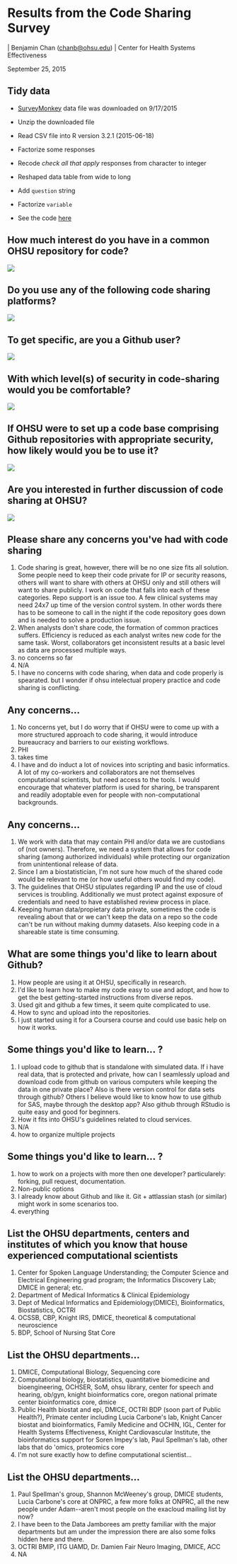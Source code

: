# Results from the Code Sharing Survey
| Benjamin Chan (chanb@ohsu.edu)
| Center for Health Systems Effectiveness
  
September 25, 2015  


## Tidy data

* [SurveyMonkey](https://www.surveymonkey.com) data file was downloaded on 9/17/2015

* Unzip the downloaded file



* Read CSV file into R version 3.2.1 (2015-06-18)



* Factorize some responses



* Recode *check all that apply* responses from character to integer



* Reshaped data table from wide to long



* Add `question` string



* Factorize `variable`



* See the code [here](makeSlides.Rmd)


## How much interest do you have in a common OHSU repository for code?



![](SLIDES_files/figure-html/unnamed-chunk-9-1.png) 


## Do you use any of the following code sharing platforms?

![](SLIDES_files/figure-html/unnamed-chunk-10-1.png) 


## To get specific, are you a Github user?

![](SLIDES_files/figure-html/unnamed-chunk-11-1.png) 


## With which level(s) of security in code-sharing would you be comfortable?

![](SLIDES_files/figure-html/unnamed-chunk-12-1.png) 


## If OHSU were to set up a code base comprising Github repositories with appropriate security, how likely would you be to use it?

![](SLIDES_files/figure-html/unnamed-chunk-13-1.png) 


## Are you interested in further discussion of code sharing at OHSU?

![](SLIDES_files/figure-html/unnamed-chunk-14-1.png) 


## Please share any concerns you've had with code sharing



1. Code sharing is great, however, there will be no one size fits all solution.  Some people need to keep their code private for IP or security reasons, others will want to share with others at OHSU only and still others will want to share publicly.  I work on code that falls into each of these categories.  Repo support is an issue too.  A few clinical systems may need 24x7 up time of the version control system.  In other words there has to be someone to call in the night if the code repository goes down and is needed to solve a production issue.
1. When analysts don't share code, the formation of common practices suffers.  Efficiency is reduced as each analyst writes new code for the same task.  Worst, collaborators get inconsistent results at a basic level as data are processed multiple ways.
1. no concerns so far
1. N/A
1. I have no concerns with code sharing, when data and code properly is spearated. but I wonder if ohsu intelectual propery practice and code sharing is conflicting.

## Any concerns...

1. No concerns yet, but I do worry that if OHSU were to come up with a more structured approach to code sharing, it would introduce bureaucracy and barriers to our existing workflows.
1. PHI
1. takes time
1. I have and do induct a lot of novices into scripting and basic informatics.  A lot of my co-workers and collaborators are not themselves computational scientists, but need access to the tools.  I would encourage that whatever platform is used for sharing, be transparent and readily adoptable even for people with non-computational backgrounds.

## Any concerns...

1. We work with data that may contain PHI and/or data we are custodians of (not owners). Therefore, we need a system that allows for code sharing (among authorized individuals) while protecting our organization from unintentional release of data.
1. Since I am a biostatistician, I'm not sure how much of the shared code would be relevant to me (or how useful others would find my code).
1. The guidelines that OHSU stipulates regarding IP and the use of cloud services is troubling. Additionally we must protect against exposure of credentials and need to have established review process in place.
1. Keeping human data/propietary data private, sometimes the code is revealing about that or we can't keep the data on a repo so the code can't be run without making dummy datasets. Also keeping code in a shareable state is time consuming.


## What are some things you'd like to learn about Github?



1. How people are using it at OHSU, specifically in research.
1. I'd like to learn how to make my code easy to use and adopt, and how to get the best getting-started instructions from diverse repos.
1. Used git and github a few times, it seem quite complicated to use.
1. How to sync and upload into the repositories. 
1. I just started using it for a Coursera course and could use basic help on how it works.

## Some things you'd like to learn... ?

1. I upload code to github that is standalone with simulated data. If i have real data, that is protected and private, how can I seamlessly upload and download code from github on various computers while keeping the data in one private place? Also is there version control for data sets through github? Others I believe would like to know how to use github for SAS, maybe through the desktop app? Also github through RStudio is quite easy and good for beginners.
1. How it fits into OHSU's guidelines related to cloud services.
1. N/A
1. how to organize multiple projects

## Some things you'd like to learn... ?

1. how to work on a projects with more then one developer? particularely: forking, pull request, documentation.
1. Non-public options
1. I already know about Github and like it.  Git + attlassian stash (or similar) might work in some scenarios too.
1. everything


## List the OHSU departments, centers and institutes of which you know that house experienced computational scientists



1. Center for Spoken Language Understanding; the Computer Science and Electrical Engineering grad program; the Informatics Discovery Lab; DMICE in general; etc.
1. Department of Medical Informatics & Clinical Epidemiology
1. Dept of Medical Informatics and Epidemiology(DMICE), Bioinformatics, Biostatistics, OCTRI
1. OCSSB, CBP, Knight IRS, DMICE, theoretical & computational neuroscience 
1. BDP, School of Nursing Stat Core

## List the OHSU departments...

1. DMICE, Computational Biology, Sequencing core
1. Computational biology, biostatistics, quantitative biomedicine and bioengineering, OCHSER, SoM, ohsu library, center for speech and hearing, ob/gyn, knight bioinformatics core, oregon national primate center bioinformatics core, dmice
1. Public Health biostat and epi, DMICE, OCTRI BDP (soon part of Public Health?), Primate center including Lucia Carbone's lab, Knight Cancer biostat and bioinformatics, Family Medicine and OCHIN, IGL, Center for Health Systems Effectiveness, Knight Cardiovascular Institute, the bioinformatics support for Soren Impey's lab, Paul Spellman's lab, other labs that do 'omics, proteomics core
1. I'm not sure exactly how to define computational scientist...

## List the OHSU departments...

1. Paul Spellman's group, Shannon McWeeney's group, DMICE students, Lucia Carbone's core at ONPRC, a few more folks at ONPRC, all the new people under Adam--aren't most people on the exacloud mailing list by now?
1. I have been to the Data Jamborees am pretty familiar with the major departments but am under the impression there are also some folks hidden here and there.
1. OCTRI BMIP, ITG UAMD, Dr. Damien Fair Neuro Imaging, DMICE, ACC
1. NA
